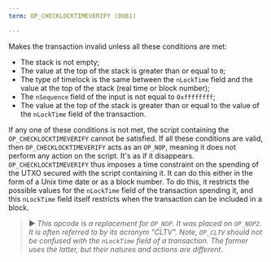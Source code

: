 ```yaml
---
term: OP_CHECKLOCKTIMEVERIFY (0XB1)

---
```

Makes the transaction invalid unless all these conditions are met:


- The stack is not empty;
- The value at the top of the stack is greater than or equal to `0`;
- The type of timelock is the same between the `nLockTime` field and the value at the top of the stack (real time or block number);
- The `nSequence` field of the input is not equal to `0xffffffff`;
- The value at the top of the stack is greater than or equal to the value of the `nLockTime` field of the transaction.

If any one of these conditions is not met, the script containing the `OP_CHECKLOCKTIMEVERIFY` cannot be satisfied. If all these conditions are valid, then `OP_CHECKLOCKTIMEVERIFY` acts as an `OP_NOP`, meaning it does not perform any action on the script. It's as if it disappears. `OP_CHECKLOCKTIMEVERIFY` thus imposes a time constraint on the spending of the UTXO secured with the script containing it. It can do this either in the form of a Unix time date or as a block number. To do this, it restricts the possible values for the `nLockTime` field of the transaction spending it, and this `nLockTime` field itself restricts when the transaction can be included in a block.

> ► *This opcode is a replacement for `OP_NOP`. It was placed on `OP_NOP2`. It is often referred to by its acronym "CLTV". Note, `OP_CLTV` should not be confused with the `nLockTime` field of a transaction. The former uses the latter, but their natures and actions are different.*